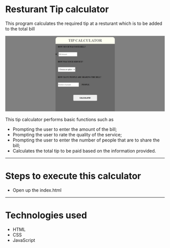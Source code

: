 <h1>Resturant Tip calculator</h1>
<p>This program calculates the required tip at a resturant which is to be added to the total bill</p>
<img src="shot.jpg" alt="Snapshot">
<p>This tip calculator performs basic functions such as</p>
<ul>
    <li>Prompting the user to enter the amount of the bill;</li>
    <li>Prompting the user to rate the quality of the service;</li>
    <li>Prompting the user to enter the number of people that are to share the bill;</li>
    <li>Calculates the total tip to be paid based on the information provided.</li>
</ul>
<hr/>
<h1>Steps to execute this calculator</h1>
<ul>
    <li>Open up the index.html</li>
</ul>
<hr/>
<h1>Technologies used</h1>
<ul>
    <li>HTML</li>
    <li>CSS</li>
    <li>JavaScript</li>
</ul>